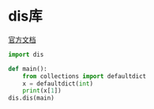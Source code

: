 # dis库

[官方文档](https://docs.python.org/zh-cn/3/library/dis.html)

```python
import dis

def main():
    from collections import defaultdict
    x = defaultdict(int)
    print(x[1])
dis.dis(main)
```

